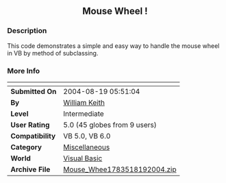 ﻿<div align="center">

## Mouse Wheel \!


</div>

### Description

This code demonstrates a simple and easy way to handle the mouse wheel in VB by method of subclassing.
 
### More Info
 


<span>             |<span>
---                |---
**Submitted On**   |2004-08-19 05:51:04
**By**             |[William Keith](https://github.com/Planet-Source-Code/PSCIndex/blob/master/ByAuthor/william-keith.md)
**Level**          |Intermediate
**User Rating**    |5.0 (45 globes from 9 users)
**Compatibility**  |VB 5\.0, VB 6\.0
**Category**       |[Miscellaneous](https://github.com/Planet-Source-Code/PSCIndex/blob/master/ByCategory/miscellaneous__1-1.md)
**World**          |[Visual Basic](https://github.com/Planet-Source-Code/PSCIndex/blob/master/ByWorld/visual-basic.md)
**Archive File**   |[Mouse\_Whee1783518192004\.zip](https://github.com/Planet-Source-Code/william-keith-mouse-wheel__1-55675/archive/master.zip)








